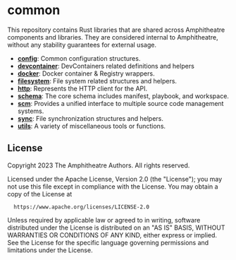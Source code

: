 # common

This repository contains Rust libraries that are shared across Amphitheatre
components and libraries. They are considered internal to Amphitheatre, without
any stability guarantees for external usage.

- [**config**](src/config/): Common configuration structures.
- [**devcontainer**](src/devcontainer): DevContainers related definitions and helpers
- [**docker**](src/docker/): Docker container & Registry wrappers.
- [**filesystem**](src/filesystem/): File system related structures and helpers.
- [**http**](src/http/): Represents the HTTP client for the API.
- [**schema**](src/schema/): The core schema includes manifest, playbook, and workspace.
- [**scm**](src/scm/): Provides a unified interface to multiple source code management systems.
- [**sync**](src/sync/): File synchronization structures and helpers.
- [**utils**](src/utils/): A variety of miscellaneous tools or functions.

## License

Copyright 2023 The Amphitheatre Authors. All rights reserved.

Licensed under the Apache License, Version 2.0 (the "License");
you may not use this file except in compliance with the License.
You may obtain a copy of the License at

      https://www.apache.org/licenses/LICENSE-2.0

Unless required by applicable law or agreed to in writing, software
distributed under the License is distributed on an "AS IS" BASIS,
WITHOUT WARRANTIES OR CONDITIONS OF ANY KIND, either express or implied.
See the License for the specific language governing permissions and
limitations under the License.

